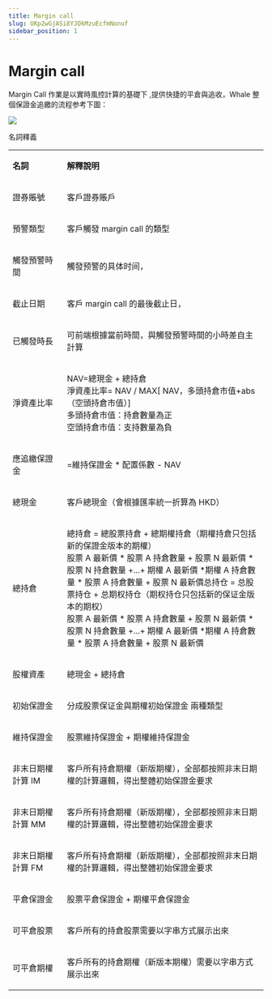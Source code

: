 ```yaml
---
title: Margin call
slug: UKp2wGjASi8YJOkMzuEcfmNonuf
sidebar_position: 1
---
```



# Margin call

Margin Call 作業是以實時風控計算的基礎下 ,提供快捷的平倉與追收，Whale 整個保證金追繳的流程参考下圖：

<img src="/assets/IEBebOkmhoqDUTxupIscT9IXnZf.jpeg"/>

名詞釋義

<table>
<colgroup>
<col width="159"/>
<col width="667"/>
</colgroup>
<tbody>
<tr>
<td><p><strong>名詞</strong></p></td><td><p><strong>解釋說明</strong></p></td></tr>
<tr>
<td><p>證券賬號</p></td><td><p>客戶證券賬戶</p></td></tr>
<tr>
<td><p>預警類型</p></td><td><p>客戶觸發 margin call 的類型</p></td></tr>
<tr>
<td><p>觸發預警時間</p></td><td><p>觸發预警的具体时间，</p></td></tr>
<tr>
<td><p>截止日期</p></td><td><p>客戶 margin call 的最後截止日，</p></td></tr>
<tr>
<td><p>已觸發時長</p></td><td><p>可前端根據當前時間，與觸發預警時間的小時差自主計算</p></td></tr>
<tr>
<td><p>淨資產比率</p></td><td><p>NAV=總現金 + 總持倉<br/>淨資產比率= NAV / MAX[ NAV，多頭持倉市值+abs（空頭持倉市值）]<br/>多頭持倉市值：持倉數量為正<br/>空頭持倉市值：支持數量為負</p></td></tr>
<tr>
<td><p>應追繳保證金</p></td><td><p>=維持保證金 * 配置係數  -  NAV</p></td></tr>
<tr>
<td><p>總現金</p></td><td><p>客戶總現金（會根據匯率統一折算為 HKD）</p></td></tr>
<tr>
<td><p>總持倉</p></td><td><p>總持倉 = 總股票持倉 + 總期權持倉（期權持倉只包括新的保證金版本的期權）<br/>股票 A 最新價 * 股票 A 持倉數量 + 股票 N 最新價 * 股票 N 持倉數量 +...+ 期權 A 最新價 *期權 A 持倉數量 * 股票 A 持倉數量 + 股票 N 最新價总持仓 = 总股票持仓 + 总期权持仓（期权持仓只包括新的保证金版本的期权）<br/>股票 A 最新價 * 股票 A 持倉數量 + 股票 N 最新價 * 股票 N 持倉數量 +...+  期權 A 最新價 *期權 A 持倉數量 * 股票 A 持倉數量 + 股票 N 最新價</p></td></tr>
<tr>
<td><p>股權資產</p></td><td><p>總現金 + 總持倉</p></td></tr>
<tr>
<td><p>初始保證金</p></td><td><p>分成股票保证金與期權初始保證金 兩種類型</p></td></tr>
<tr>
<td><p>維持保證金</p></td><td><p>股票維持保證金 + 期權維持保證金</p></td></tr>
<tr>
<td><p>非末日期權計算 IM</p></td><td><p>客戶所有持倉期權（新版期權），全部都按照非末日期權的計算邏輯，得出整體初始保證金要求</p></td></tr>
<tr>
<td><p>非末日期權計算 MM</p></td><td><p>客戶所有持倉期權（新版期權），全部都按照非末日期權的計算邏輯，得出整體初始保證金要求</p></td></tr>
<tr>
<td><p>非末日期權計算 FM</p></td><td><p>客戶所有持倉期權（新版期權），全部都按照非末日期權的計算邏輯，得出整體初始保證金要求</p></td></tr>
<tr>
<td><p>平倉保證金</p></td><td><p>股票平倉保證金 + 期權平倉保證金</p></td></tr>
<tr>
<td><p>可平倉股票</p></td><td><p>客戶所有的持倉股票需要以字串方式展示出來</p></td></tr>
<tr>
<td><p>可平倉期權</p></td><td><p>客戶所有的持倉期權（新版本期權）需要以字串方式展示出來</p></td></tr>
</tbody>
</table>

